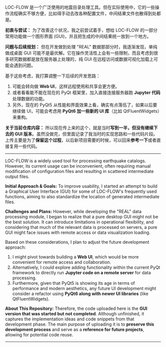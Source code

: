 
LOC-FLOW 是一个广泛使用的地震目录处理工具。但在实际使用中，它的一些操作流程确实不够方便，比如得手动去改各种配置文件，中间结果文件也散得到处都是。

**初衷与尝试：**
为了改善这个状况，我之前尝试着手，想给 LOC-FLOW 的一部分常用功能做一个图形界面 (GUI)，并且把生成的中间结果统一放到一个地方。

**问题与后续规划：**
但在开发做到处理 "REAL" 数据那部分时，我逐渐发现，单纯做成桌面 GUI 可能不是最优解。它在操作灵活性上会有一些限制，而且考虑到很多研究数据都是放在服务器上处理的，纯 GUI 在远程访问或数据可视化加载上可能会遇到问题。

基于这些考虑，我打算调整一下后续的开发思路：

1.  可能会转向做 **Web UI**，这样远程使用和共享会更方便。
2.  或者看看能不能在现在的 PyQt 框架里，加入直接连接服务器跑 **Jupyter 代码**处理数据的功能。
3.  另外，现在的 PyQt5 从性能和界面效果上看，确实有点落伍了，如果以后要继续做 UI，可能会考虑用 **PyQt6 加一些新的 UI 库**（比如 QtFluentWidgets）来重构。

**关于当前仓库内容：**
所以现在传上来的这个，就是当时**写到一半，但没有继续下去的 GUI 版本**。虽然没做完，但里面记录了我当时的实现思路和一些代码片段。上传主要是为了**保留这个过程**，以后新项目需要的时候，可以回来**参考一下**或者直接复用一些代码。

---

LOC-FLOW is a widely used tool for processing earthquake catalogs. However, its current usage can be inconvenient, often requiring manual modification of configuration files and resulting in scattered intermediate output files.

**Initial Approach & Goals:**
To improve usability, I started an attempt to build a Graphical User Interface (GUI) for some of LOC-FLOW's frequently used functions, aiming to also standardize the location of generated intermediate files.

**Challenges and Plans:**
However, while developing the "REAL" data processing module, I began to realize that a pure desktop GUI might not be the best solution. It can introduce limitations in operational flexibility, and considering that much of the relevant data is processed on servers, a pure GUI might face issues with remote access or data visualization loading.

Based on these considerations, I plan to adjust the future development approach:

1.  I might pivot towards building a **Web UI**, which would be more convenient for remote access and collaboration.
2.  Alternatively, I could explore adding functionality within the current PyQt framework to directly run **Jupyter code on a remote server** for data processing.
3.  Furthermore, given that PyQt5 is showing its age in terms of performance and modern aesthetics, any future UI development might consider a refactor using **PyQt6 along with newer UI libraries** (like QtFluentWidgets).

**About This Repository:**
Therefore, the code uploaded here is the **GUI version that was started but not completed**. Although unfinished, it captures the implementation ideas and code snippets from that development phase. The main purpose of uploading it is to **preserve this development process** and serve as a **reference for future projects**, allowing for potential code reuse.

---